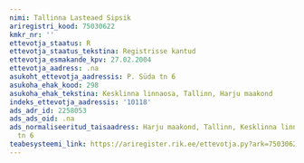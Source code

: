 ```yaml
---
nimi: Tallinna Lasteaed Sipsik
ariregistri_kood: 75030622
kmkr_nr: ''
ettevotja_staatus: R
ettevotja_staatus_tekstina: Registrisse kantud
ettevotja_esmakande_kpv: 27.02.2004
ettevotja_aadress: .na
asukoht_ettevotja_aadressis: P. Süda tn 6
asukoha_ehak_kood: 298
asukoha_ehak_tekstina: Kesklinna linnaosa, Tallinn, Harju maakond
indeks_ettevotja_aadressis: '10118'
ads_adr_id: 2258053
ads_ads_oid: .na
ads_normaliseeritud_taisaadress: Harju maakond, Tallinn, Kesklinna linnaosa, P. Süda
  tn 6
teabesysteemi_link: https://ariregister.rik.ee/ettevotja.py?ark=75030622&ref=rekvisiidid
---
```

